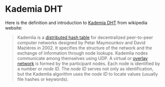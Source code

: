 # Kademia DHT

Here is the definition and introduction to [Kademia DHT](https://en.wikipedia.org/wiki/Kademlia) from wikipedia website:

> Kademlia is a [distributed hash table](https://en.wikipedia.org/wiki/Distributed\_hash\_table) for decentralized peer-to-peer computer networks designed by Petar Maymounkov and David Mazières in 2002. It specifies the structure of the network and the exchange of information through node lookups. Kademlia nodes communicate among themselves using UDP. A virtual or [overlay network](https://en.wikipedia.org/wiki/Overlay\_network) is formed by the participant nodes. Each node is identified by a number or _node ID_. The _node ID_ serves not only as identification, but the Kademlia algorithm uses the _node ID_ to locate values (usually file hashes or keywords).
